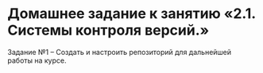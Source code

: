 # Домашнее задание к занятию «2.1. Системы контроля версий.»
Задание №1 – Создать и настроить репозиторий для дальнейшей работы на курсе.

